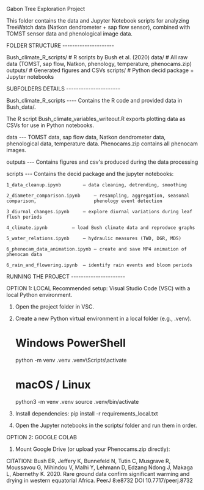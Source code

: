 Gabon Tree Exploration Project

This folder contains the data and Jupyter Notebook scripts for analyzing TreeWatch data (Natkon dendrometer + sap flow sensor), combined with TOMST sensor data and phenological image data.


FOLDER STRUCTURE ---------------------

Bush_climate_R_scripts/    # R scripts by Bush et al. (2020)
data/                      # All raw data (TOMST, sap flow, Natkon, phenology, temperature, phenocams.zip)
outputs/                   # Generated figures and CSVs
scripts/                   # Python decid package + Jupyter notebooks


SUBFOLDERS DETAILS ----------------------

Bush_climate_R_scripts ----
Contains the R code and provided data in Bush_data/.

The R script Bush_climate_variables_writeout.R exports plotting data as CSVs for use in Python notebooks.

data ---
TOMST data, sap flow data, Natkon dendrometer data, phenological data, temperature data.
Phenocams.zip contains all phenocam images.

outputs ---
Contains figures and csv's produced during the data processing


scripts ---
Contains the decid package and the jupyter notebooks:

	1_data_cleanup.ipynb 		— data cleaning, detrending, smoothing

	2_diameter_comparison.ipynb 	— resampling, aggregation, seasonal comparison, 					phenology event detection

	3_diurnal_changes.ipynb 	— explore diurnal variations during leaf flush periods

	4_climate.ipynb 		— load Bush climate data and reproduce graphs

	5_water_relations.ipynb 	— hydraulic measures (TWD, DGR, MDS)

	6_phenocam_data_animation.ipynb — create and save MP4 animation of phenocam data

	6_rain_and_flowering.ipynb	— identify rain events and bloom periods


RUNNING THE PROJECT ----------------------

OPTION 1: LOCAL
Recommended setup: Visual Studio Code (VSC) with a local Python environment.
1. Open the project folder in VSC.
2. Create a new Python virtual environment in a local folder (e.g., .venv).
	# Windows PowerShell
	python -m venv .venv
	.venv\Scripts\activate

	# macOS / Linux
	python3 -m venv .venv
	source .venv/bin/activate
3. Install dependencies: 
	pip install -r requirements_local.txt
4. Open the Jupyter notebooks in the scripts/ folder and run them in order.


OPTION 2: GOOGLE COLAB
1. Mount Google Drive (or upload your Phenocams.zip directly):

CITATION: 
Bush ER, Jeffery K, Bunnefeld N, Tutin C, Musgrave R, Moussavou G, Mihindou V, Malhi Y, Lehmann D, Edzang Ndong J, Makaga L, Abernethy K. 2020. Rare ground data confirm significant warming and drying in western equatorial Africa. PeerJ 8:e8732 DOI 10.7717/peerj.8732
